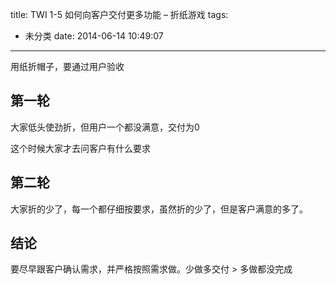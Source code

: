 title: TWI 1-5 如何向客户交付更多功能 – 折纸游戏
tags:
  - 未分类
date: 2014-06-14 10:49:07
---

用纸折帽子，要通过用户验收

## 第一轮

大家低头使劲折，但用户一个都没满意，交付为0

这个时候大家才去问客户有什么要求

## 第二轮

大家折的少了，每一个都仔细按要求，虽然折的少了，但是客户满意的多了。

## 结论

要尽早跟客户确认需求，并严格按照需求做。少做多交付 > 多做都没完成